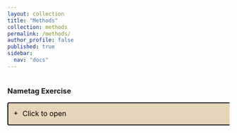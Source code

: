 ```yaml
---
layout: collection
title: "Methods"
collection: methods
permalink: /methods/
author_profile: false
published: true
sidebar:
  nav: "docs"
---
```

<style>
  .container {
    overflow: hidden; /* Allow container to scroll if needed */
    height: 100%; /* Adjust height to 100% */
    display: flex;
    flex-direction: column;
    justify-content: flex-start;
    align-items: flex-start;
    width: 100%;
  }

  details {
    width: 100%;
    background: #E5D5BA;
    border-color: black; /* This line sets the border color to black */
    color: rgba(255, 255, 255, 0.9);
    border: 2px solid;
    cursor: pointer;
    transition: background 0.3s, color 0.3s, border-color 0.3s, all 0.6s;
    border-radius: 4px;
    min-height: 48px;
    /*max-height: 60px;*/
  }

  details:hover {
    border-color: #878d99;
    color: rgba(255, 255, 255, 0.6);
  }

  details:active {
    color: rgba(255, 255, 255, 0.9);
    border-color: #6d7380;
  }

  details + details {
    margin-top: 10px;
  }

  details p {
    color: black;
    line-height: 1.7;
    margin: 10px 0 0;
    padding: 0 20px 15px;
  }


  details.square {
    color: black;
    background: #E5D5BA;
  }

  details[open] {
    transition: background 0.3s, color 0.3s, border-color 0.3s, all 0.6s;
    /*min-height: 100px;*/
    /*max-height: 200px;*/
  }

  summary {
    list-style: none;
    outline: none;
    font-size: 16px;
    font-style: bold;
    padding: 13px;
    width: 100%;
    color: black;
  }

  summary:selection {
    background: transparent;
  }

  summary .close {
    display: none;
  }

  [open] summary .close {
    display: inline;
  }

  summary .open {
    display: inline;
  }

  [open] summary .open {
    display: none;
  }

  [open] summary {
    display: inline;
  }

  summary:after {
    margin-top: 2px;
    content: "➕";
    float: left;
    margin-right: 11px;
    text-align: center;
    font-size: 11px;
  }

  [open] summary:after {
    padding: 0 0 12px 0;
    content: "➖";
  }

  marker {
    display: none;
  }
</style>

<div class="container">
<h3>Nametag Exercise</h3>
  <details class="default square">
      <summary>Click to <span class="open">open</span><span class="close">close</span></summary>
      <img src="{{ site.baseurl }}/assets/images/Nametag.png" alt="Nametag">
      <small>Link to template: </small>
      <small>Template from “The Universal Design Guide”: </small>
      <small><a href="https://universaldesignguide.com/wp-content/uploads/Template_nametag.pdf">Link to template</a></small>
  </details>
</div>


